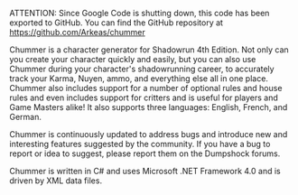 ATTENTION: Since Google Code is shutting down, this code has been exported to GitHub. You can find the GitHub repository at https://github.com/Arkeas/chummer

Chummer is a character generator for Shadowrun 4th Edition. Not only can you create your character quickly and easily, but you can also use Chummer during your character's shadowrunning career, to accurately track your Karma, Nuyen, ammo, and everything else all in one place. Chummer also includes support for a number of optional rules and house rules and even includes support for critters and is useful for players and Game Masters alike! It also supports three languages: English, French, and German.

Chummer is continuously updated to address bugs and introduce new and interesting features suggested by the community. If you have a bug to report or idea to suggest, please report them on the Dumpshock forums.

Chummer is written in C# and uses Microsoft .NET Framework 4.0 and is driven by XML data files.